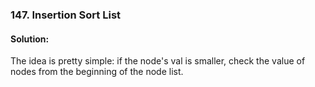 ### 147. Insertion Sort List
#### Solution:
The idea is pretty simple: if the node's val is smaller, check the value of nodes
from the beginning of the node list.
